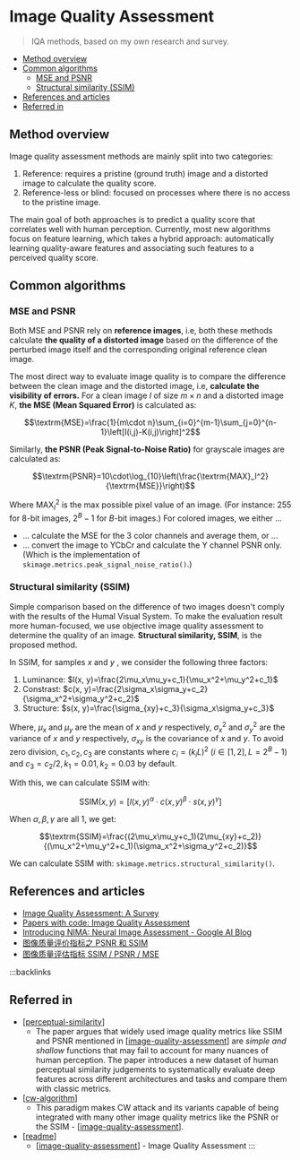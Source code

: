 # Image Quality Assessment

> IQA methods, based on my own research and survey.

- [Method overview](#method-overview)
- [Common algorithms](#common-algorithms)
	- [MSE and PSNR](#mse-and-psnr)
	- [Structural similarity (SSIM)](#structural-similarity-ssim)
- [References and articles](#references-and-articles)
- [Referred in](#referred-in)

## Method overview

Image quality assessment methods are mainly split into two categories:

1. Reference: requires a pristine (ground truth) image and a distorted image to calculate the quality score.
2. Reference-less or blind: focused on processes where there is no access to the pristine image.

The main goal of both approaches is to predict a quality score that correlates well with human perception. Currently, most new algorithms focus on feature learning, which takes a hybrid approach: automatically learning quality-aware features and associating such features to a perceived quality score.

## Common algorithms

### MSE and PSNR

<p class="callout">
Both MSE and PSNR rely on <b>reference images</b>, i.e, both these methods calculate <b>the quality of a distorted image</b> based on the difference of the perturbed image itself and the corresponding original reference clean image.
</p>

The most direct way to evaluate image quality is to compare the difference between the clean image and the distorted image, i.e, **calculate the visibility of errors.** For a clean image $I$ of size $m\times n$ and a distorted image $K$, **the $\text{MSE}$ (Mean Squared Error)** is calculated as:

$$\textrm{MSE}=\frac{1}{m\cdot n}\sum_{i=0}^{m-1}\sum_{j=0}^{n-1}\left[I(i,j)-K(i,j)\right]^2$$

Similarly, **the $\text{PSNR}$ (Peak Signal-to-Noise Ratio)** for grayscale images are calculated as:

$$\textrm{PSNR}=10\cdot\log_{10}\left(\frac{\textrm{MAX}_I^2}{\textrm{MSE}}\right)$$

Where $\text{MAX}_I^2$ is the max possible pixel value of an image. (For instance: 255 for 8-bit images, $2^B-1$ for $B$-bit images.) For colored images, we either ...

- ... calculate the $\text{MSE}$ for the 3 color channels and average them, or ...
- ... convert the image to YCbCr and calculate the Y channel $\text{PSNR}$ only. (Which is the implementation of `skimage.metrics.peak_signal_noise_ratio()`.)

### Structural similarity (SSIM)

Simple comparison based on the difference of two images doesn't comply with the results of the Humal Visual System. To make the evaluation result more human-focused, we use objective image quality assessment to determine the quality of an image. **Structural similarity, SSIM**, is the proposed method.

In SSIM, for samples $x$ and $y$ , we consider the following three factors:

1. Luminance: $l(x, y)=\frac{2\mu_x\mu_y+c_1}{\mu_x^2+\mu_y^2+c_1}$
2. Constrast: $c(x, y)=\frac{2\sigma_x\sigma_y+c_2}{\sigma_x^2+\sigma_y^2+c_2}$
3. Structure: $s(x, y)=\frac{\sigma_{xy}+c_3}{\sigma_x\sigma_y+c_3}$

Where, $\mu_x$ and $\mu_y$ are the mean of $x$ and $y$ respectively, $\sigma_x^2$ and $\sigma_y^2$ are the variance of $x$ and $y$ respectively, $\sigma_{xy}$ is the covariance of $x$ and $y$. To avoid zero division, $c_1, c_2, c_3$ are constants where $c_i=(k_iL)^2\ (i\in[1,2], L=2^B-1)$ and $c_3=c_2/2, k_1=0.01, k_2=0.03$ by default.

With this, we can calculate SSIM with:

$$\textrm{SSIM}(x,y)=[l(x,y)^\alpha\cdot c(x,y)^\beta \cdot s(x,y)^\gamma]$$

When $\alpha, \beta, \gamma$ are all 1, we get:

$$\textrm{SSIM}=\frac{(2\mu_x\mu_y+c_1)(2\mu_{xy}+c_2)}{(\mu_x^2+\mu_y^2+c_1)(\sigma_x^2+\sigma_y^2+c_2)}$$

We can calculate SSIM with: `skimage.metrics.structural_similarity()`.

## References and articles

- [Image Quality Assessment: A Survey](https://medium.com/@ocampor/advanced-methods-for-iqa-37581ec3c31f)
- [Papers with code: Image Quality Assessment](https://paperswithcode.com/task/image-quality-assessment)
- [Introducing NIMA: Neural Image Assessment - Google AI Blog](https://ai.googleblog.com/2017/12/introducing-nima-neural-image-assessment.html)
- [图像质量评价指标之 PSNR 和 SSIM](https://zhuanlan.zhihu.com/p/50757421)
- [图像质量评估指标 SSIM / PSNR / MSE](https://zhuanlan.zhihu.com/p/150865007)

:::backlinks
## Referred in
* [[perceptual-similarity]]
	* The paper argues that widely used image quality metrics like SSIM and PSNR mentioned in [[image-quality-assessment]] are *simple and shallow* functions that may fail to account for many nuances of human perception. The paper introduces a new dataset of human perceptual similarity judgements to systematically evaluate deep features across different architectures and tasks and compare them with classic metrics.
* [[cw-algorithm]]
	* This paradigm makes CW attack and its variants capable of being integrated with many other image quality metrics like the PSNR or the SSIM - [[image-quality-assessment]].
* [[readme]]
	* [[image-quality-assessment]] - Image Quality Assessment
:::

[//begin]: # "Autogenerated link references for markdown compatibility"
[perceptual-similarity]: perceptual-similarity.md "Perceptual Similarity"
[image-quality-assessment]: image-quality-assessment.md "Image Quality Assessment"
[cw-algorithm]: cw-algorithm.md "The CW attack algorithm"
[readme]: readme.md "🔬 Spencer's Wiki"
[//end]: # "Autogenerated link references"
